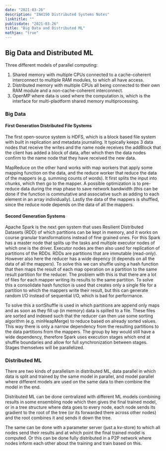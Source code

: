 ```yaml
---
date: "2021-03-26"
description: "IN4150 Distributed Systems Notes"
linktitle: ""
publisdate: "2021-03-26"
title: "Big Data and Distributed ML"
mathjax: "true"
---
```


## Big Data and Distributed ML

Three different models of parallel computing:

1. Shared memory with multiple CPUs connected to a cache-coherent interconnect to multiple RAM modules, to which all have access.
2. Distributed memory with multiple CPUs all being connected to their own RAM module and a non-cache-coherent interconnect.
3. OpenMP where data is used where the computation is, which is the interface for multi-plaotform shared memory multiprocessing.

### Big Data

#### First Generation Distributed File Systems

The first open-source system is HDFS, which is a block based file system with built in replication and metadata journaling. It typically keeps 3 data nodes that receive the writes and the name node receives the addBlock that the client has added a block of data, after which then the data nodes confirm to the name node that they have received the new data.

MapReduce on the other hand works with map workers that apply some mapping function on the data, and the reduce worker that reduce the data of the mappers (e.g. summing counts of words). It first splits the input into chunks, which then go to the mapper. A possible optimization is to pre-reduce data during the map phase to save network bandwidth (this can be done if the function is commutative and associative such as adding to each element in an array individually). Lastly the data of the mappers is shuffled, since the reduce node depends on the data of all the mappers.

#### Second Generation Systems

Apache Spark is the next gen system that uses Resilient Distributed Datasets (RDD) of which partitions can be kept in memory, and it works on course granular transformations instead of fine grained ones. For this Spark has a master node that splits up the tasks and multiple executor nodes of which one is the driver. Executor nodes are then also used for replication of partitions of the RDDs. RDDs are partitions that are immutable (read-only). However also here the reducer has a wide depency (it depends on all the data of all the mappers). To solve this we can shuffle using a hash function that then maps the result of each map operation on a partition to the same result partition for the reducer. The problem with this is that there are a lot of files for each mapper writing its results to the same partition. To solve this a consolidate hash function is used that creates only a single file for a partition to which the mappers write their result, but this can generate random I/O instead of sequential I/O, which is bad for performance.

To solve this a sortShuffle is used in which partitions are append only maps and as soon as they fill up (in memory) data is spilled to a file. These files are sorted and indexed such that the reducer can then use some sorting algorithm (e.g. minHeapMerge) to reduce based on already sorted values. This way there is only a narrow dependency from the resulting partitions to the data partitions from the mappers. The group by key would still have a wide dependency, therefore Spark uses execution stages which end at shuffle boundaries and allow for full synchronization between stages. Stages themselves will be parallelized.

### Distributed ML

There are two kinds of parallelism in distributed ML, data parallel in which data is split and trained by the same model in parallel, and model parallel where different models are used on the same data to then combine the model in the end.

Distributed ML can be done centralized with different ML models combining results in some ensembling node which then gives the final trained model, or in a tree structure where data goes to every node, each node sends its gradient to the root of the tree (or its forwarded there across other nodes) and the root combines it and sends it down the tree.

The same can be done with a parameter server (just a kv-store) to which all nodes send their results and at which point the final trained model is computed. Or this can be done fully distributed in a P2P network where nodes inform each other about the training and train based on this.
